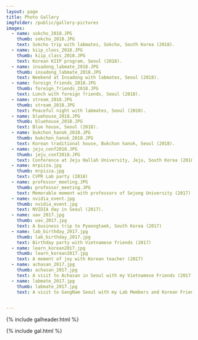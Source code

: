 ```yaml
---
layout: page
title: Photo Gallery
imgfolder: /public/gallery-pictures
images:
  - name: sokcho_2018.JPG
    thumb: sokcho_2018.JPG
    text: Sokcho trip with labmates, Sokcho, South Korea (2018).
  - name: kiip_class_2018.JPG
    thumb: kiip_class_2018.JPG
    text: Korean KIIP program, Seoul (2018).
  - name: insadong_labmate_2018.JPG
    thumb: insadong_labmate_2018.JPG
    text: Weekend at Insadong with labmates, Seoul (2018).
  - name: foreign_friends_2018.JPG
    thumb: foreign_friends_2018.JPG
    text: Lunch with foreign friends, Seoul (2018).
  - name: stream_2018.JPG
    thumb: stream_2018.JPG
    text: Peaceful night with labmates, Seoul (2018).
  - name: bluehouse_2018.JPG
    thumb: bluehouse_2018.JPG
    text: Blue house, Seoul (2018).
  - name: bukchon_hanok_2018.JPG
    thumb: bukchon_hanok_2018.JPG
    text: Korean traditional house, Bukchon hanok, Seoul (2018).
  - name: jeju_conf2018.JPG
    thumb: jeju_conf2018.JPG
    text: Conference at Jeju Hallah University, Jeju, South Korea (2018).
  - name: mrpizza.jpg
    thumb: mrpizza.jpg
    text: CVPR Lab party (2018)
  - name: professor_meeting.JPG
    thumb: professor_meeting.JPG
    text: Memorable moment with professors of Sejong University (2017).
  - name: nvidia_event.jpg
    thumb: nvidia_event.jpg
    text: NVIDIA day in Seoul (2017).
  - name: uav_2017.jpg
    thumb: uav_2017.jpg
    text: A business trip to Pyeongtaek, South Korea (2017)
  - name: lab_birthday_2017.jpg
    thumb: lab_birthday_2017.jpg
    text: Birthday party with Vietnamese friends (2017)
  - name: learn_korean2017.jpg
    thumb: learn_korean2017.jpg
    text: A moment of joy with Korean teacher (2017)
  - name: achasan_2017.jpg
    thumb: achasan_2017.jpg
    text: A visit to Achasan in Seoul with my Vietnamese Friends (2017)
  - name: labmate_2017.jpg
    thumb: labmate_2017.jpg
    text: A visit to GangNam Seoul with my Lab Members and Korean Friends (2017)

 
---
```





{% include galheader.html %} 

{% include gal.html %}

 
